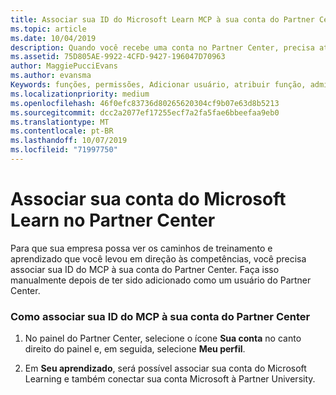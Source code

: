 ```yaml
---
title: Associar sua ID do Microsoft Learn MCP à sua conta do Partner Center | Centro de parceiros
ms.topic: article
ms.date: 10/04/2019
description: Quando você recebe uma conta no Partner Center, precisa atualizar seu perfil associando sua ID do MCP.
ms.assetid: 75D805AE-9922-4CFD-9427-196047D70963
author: MaggiePucciEvans
ms.author: evansma
Keywords: funções, permissões, Adicionar usuário, atribuir função, administrador, agente, ID do MCP, Microsoft Learn
ms.localizationpriority: medium
ms.openlocfilehash: 46f0efc83736d80265620304cf9b07e63d8b5213
ms.sourcegitcommit: dcc2a2077ef17255ecf7a2fa5fae6bbeefaa9eb0
ms.translationtype: MT
ms.contentlocale: pt-BR
ms.lasthandoff: 10/07/2019
ms.locfileid: "71997750"
---
```

# <a name="associate-your-microsoft-learn-account-in-partner-center"></a>Associar sua conta do Microsoft Learn no Partner Center

Para que sua empresa possa ver os caminhos de treinamento e aprendizado que você levou em direção às competências, você precisa associar sua ID do MCP à sua conta do Partner Center. Faça isso manualmente depois de ter sido adicionado como um usuário do Partner Center.

### <a name="how-to-associate-your-mcp-id-to-your-partner-center-account"></a>Como associar sua ID do MCP à sua conta do Partner Center

1. No painel do Partner Center, selecione o ícone **Sua conta** no canto direito do painel e, em seguida, selecione **Meu perfil**.

2. Em **Seu aprendizado**, será possível associar sua conta do Microsoft Learning e também conectar sua conta Microsoft à Partner University.